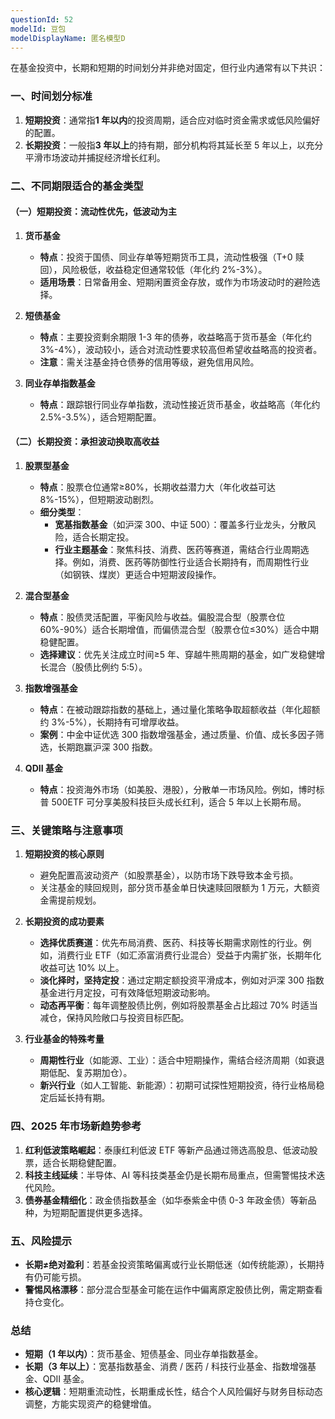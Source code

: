 ```yaml
---
questionId: 52
modelId: 豆包
modelDisplayName: 匿名模型D
---
```

在基金投资中，长期和短期的时间划分并非绝对固定，但行业内通常有以下共识：

### 一、时间划分标准

1. **短期投资**：通常指**1 年以内**的投资周期，适合应对临时资金需求或低风险偏好的配置。
2. **长期投资**：一般指**3 年以上**的持有期，部分机构将其延长至 5 年以上，以充分平滑市场波动并捕捉经济增长红利。

### 二、不同期限适合的基金类型

#### （一）短期投资：流动性优先，低波动为主

1. **货币基金**
    
    - **特点**：投资于国债、同业存单等短期货币工具，流动性极强（T+0 赎回），风险极低，收益稳定但通常较低（年化约 2%-3%）。
    - **适用场景**：日常备用金、短期闲置资金存放，或作为市场波动时的避险选择。
2. **短债基金**
    
    - **特点**：主要投资剩余期限 1-3 年的债券，收益略高于货币基金（年化约 3%-4%），波动较小，适合对流动性要求较高但希望收益略高的投资者。
    - **注意**：需关注基金持仓债券的信用等级，避免信用风险。
3. **同业存单指数基金**
    
    - **特点**：跟踪银行同业存单指数，流动性接近货币基金，收益略高（年化约 2.5%-3.5%），适合短期配置。

#### （二）长期投资：承担波动换取高收益

1. **股票型基金**
    
    - **特点**：股票仓位通常≥80%，长期收益潜力大（年化收益可达 8%-15%），但短期波动剧烈。
    - **细分类型**：
        - **宽基指数基金**（如沪深 300、中证 500）：覆盖多行业龙头，分散风险，适合长期定投。
        - **行业主题基金**：聚焦科技、消费、医药等赛道，需结合行业周期选择。例如，消费、医药等防御性行业适合长期持有，而周期性行业（如钢铁、煤炭）更适合中短期波段操作。
2. **混合型基金**
    
    - **特点**：股债灵活配置，平衡风险与收益。偏股混合型（股票仓位 60%-90%）适合长期增值，而偏债混合型（股票仓位≤30%）适合中期稳健配置。
    - **选择建议**：优先关注成立时间≥5 年、穿越牛熊周期的基金，如广发稳健增长混合（股债比例约 5:5）。
3. **指数增强基金**
    
    - **特点**：在被动跟踪指数的基础上，通过量化策略争取超额收益（年化超额约 3%-5%），长期持有可增厚收益。
    - **案例**：中金中证优选 300 指数增强基金，通过质量、价值、成长多因子筛选，长期跑赢沪深 300 指数。
4. **QDII 基金**
    
    - **特点**：投资海外市场（如美股、港股），分散单一市场风险。例如，博时标普 500ETF 可分享美股科技巨头成长红利，适合 5 年以上长期布局。

### 三、关键策略与注意事项

1. **短期投资的核心原则**
    
    - 避免配置高波动资产（如股票基金），以防市场下跌导致本金亏损。
    - 关注基金的赎回规则，部分货币基金单日快速赎回限额为 1 万元，大额资金需提前规划。
2. **长期投资的成功要素**
    
    - **选择优质赛道**：优先布局消费、医药、科技等长期需求刚性的行业。例如，消费行业 ETF（如汇添富消费行业混合）受益于内需扩张，长期年化收益可达 10% 以上。
    - **淡化择时，坚持定投**：通过定期定额投资平滑成本，例如对沪深 300 指数基金进行月定投，可有效降低短期波动影响。
    - **动态再平衡**：每年调整股债比例，例如将股票基金占比超过 70% 时适当减仓，保持风险敞口与投资目标匹配。
3. **行业基金的特殊考量**
    
    - **周期性行业**（如能源、工业）：适合中短期操作，需结合经济周期（如衰退期低配、复苏期加仓）。
    - **新兴行业**（如人工智能、新能源）：初期可试探性短期投资，待行业格局稳定后延长持有期。

### 四、2025 年市场新趋势参考

1. **红利低波策略崛起**：泰康红利低波 ETF 等新产品通过筛选高股息、低波动股票，适合长期稳健配置。
2. **科技主线延续**：半导体、AI 等科技类基金仍是长期布局重点，但需警惕技术迭代风险。
3. **债券基金精细化**：政金债指数基金（如华泰紫金中债 0-3 年政金债）等新品种，为短期配置提供更多选择。

### 五、风险提示

- **长期≠绝对盈利**：若基金投资策略偏离或行业长期低迷（如传统能源），长期持有仍可能亏损。
- **警惕风格漂移**：部分混合型基金可能在运作中偏离原定股债比例，需定期查看持仓变化。

### 总结

- **短期（1 年以内）**：货币基金、短债基金、同业存单指数基金。
- **长期（3 年以上）**：宽基指数基金、消费 / 医药 / 科技行业基金、指数增强基金、QDII 基金。
- **核心逻辑**：短期重流动性，长期重成长性，结合个人风险偏好与财务目标动态调整，方能实现资产的稳健增值。